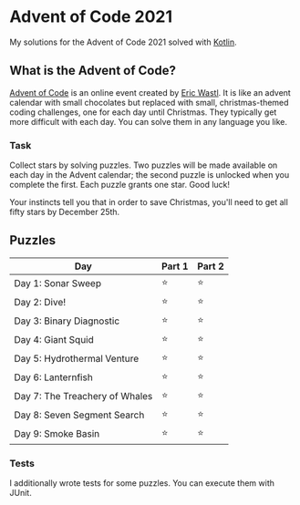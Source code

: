 # Advent of Code 2021

My solutions for the Advent of Code 2021 solved with [Kotlin](https://kotlinlang.org/).

## What is the Advent of Code?

[Advent of Code](https://adventofcode.com/2021) is an online event created
by [Eric Wastl](https://twitter.com/ericwastl). It is like an advent calendar with small chocolates but replaced with
small, christmas-themed coding challenges, one for each day until Christmas. They typically get more difficult with each
day. You can solve them in any language you like.

### Task

Collect stars by solving puzzles. Two puzzles will be made available on each day in the Advent calendar; the second
puzzle is unlocked when you complete the first. Each puzzle grants one star. Good luck!

Your instincts tell you that in order to save Christmas, you'll need to get all fifty stars by December 25th.

## Puzzles

| Day                            | Part 1 | Part 2 |
|--------------------------------|--------|--------|
| Day 1: Sonar Sweep             | ⭐      | ⭐      |
| Day 2: Dive!                   | ⭐      | ⭐      |
| Day 3: Binary Diagnostic       | ⭐      | ⭐      |
| Day 4: Giant Squid             | ⭐      | ⭐      |
| Day 5: Hydrothermal Venture    | ⭐      | ⭐      |
| Day 6: Lanternfish             | ⭐      | ⭐      |
| Day 7: The Treachery of Whales | ⭐      | ⭐      |
| Day 8: Seven Segment Search    | ⭐      | ⭐      |
| Day 9: Smoke Basin             | ⭐      | ⭐      |

### Tests

I additionally wrote tests for some puzzles. You can execute them with JUnit.
